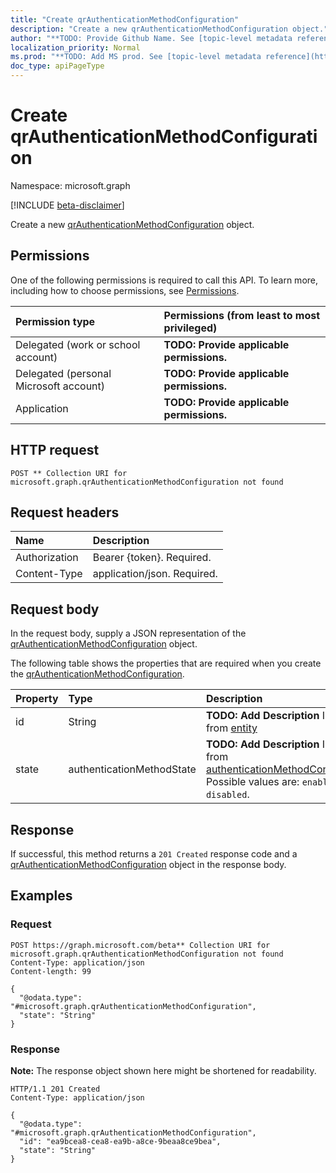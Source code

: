 ```yaml
---
title: "Create qrAuthenticationMethodConfiguration"
description: "Create a new qrAuthenticationMethodConfiguration object."
author: "**TODO: Provide Github Name. See [topic-level metadata reference](https://msgo.azurewebsites.net/add/document/guidelines/metadata.html#topic-level-metadata)**"
localization_priority: Normal
ms.prod: "**TODO: Add MS prod. See [topic-level metadata reference](https://msgo.azurewebsites.net/add/document/guidelines/metadata.html#topic-level-metadata)**"
doc_type: apiPageType
---
```


# Create qrAuthenticationMethodConfiguration
Namespace: microsoft.graph

[!INCLUDE [beta-disclaimer](../../includes/beta-disclaimer.md)]

Create a new [qrAuthenticationMethodConfiguration](../resources/qrauthenticationmethodconfiguration.md) object.

## Permissions
One of the following permissions is required to call this API. To learn more, including how to choose permissions, see [Permissions](/graph/permissions-reference).

|Permission type|Permissions (from least to most privileged)|
|:---|:---|
|Delegated (work or school account)|**TODO: Provide applicable permissions.**|
|Delegated (personal Microsoft account)|**TODO: Provide applicable permissions.**|
|Application|**TODO: Provide applicable permissions.**|

## HTTP request

<!-- {
  "blockType": "ignored"
}
-->
``` http
POST ** Collection URI for microsoft.graph.qrAuthenticationMethodConfiguration not found
```

## Request headers
|Name|Description|
|:---|:---|
|Authorization|Bearer {token}. Required.|
|Content-Type|application/json. Required.|

## Request body
In the request body, supply a JSON representation of the [qrAuthenticationMethodConfiguration](../resources/qrauthenticationmethodconfiguration.md) object.

The following table shows the properties that are required when you create the [qrAuthenticationMethodConfiguration](../resources/qrauthenticationmethodconfiguration.md).

|Property|Type|Description|
|:---|:---|:---|
|id|String|**TODO: Add Description** Inherited from [entity](../resources/entity.md)|
|state|authenticationMethodState|**TODO: Add Description** Inherited from [authenticationMethodConfiguration](../resources/authenticationmethodconfiguration.md). Possible values are: `enabled`, `disabled`.|



## Response

If successful, this method returns a `201 Created` response code and a [qrAuthenticationMethodConfiguration](../resources/qrauthenticationmethodconfiguration.md) object in the response body.

## Examples

### Request
<!-- {
  "blockType": "request",
  "name": "create_qrauthenticationmethodconfiguration_from_"
}
-->
``` http
POST https://graph.microsoft.com/beta** Collection URI for microsoft.graph.qrAuthenticationMethodConfiguration not found
Content-Type: application/json
Content-length: 99

{
  "@odata.type": "#microsoft.graph.qrAuthenticationMethodConfiguration",
  "state": "String"
}
```


### Response
**Note:** The response object shown here might be shortened for readability.
<!-- {
  "blockType": "response",
  "truncated": true,
  "@odata.type": "microsoft.graph.qrAuthenticationMethodConfiguration"
}
-->
``` http
HTTP/1.1 201 Created
Content-Type: application/json

{
  "@odata.type": "#microsoft.graph.qrAuthenticationMethodConfiguration",
  "id": "ea9bcea8-cea8-ea9b-a8ce-9beaa8ce9bea",
  "state": "String"
}
```

